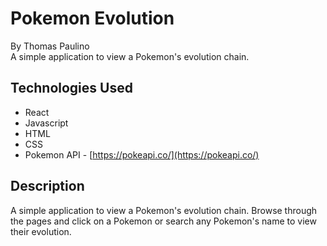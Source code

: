 # Pokemon Evolution

By Thomas Paulino  
A simple application to view a Pokemon's evolution chain.

## Technologies Used

* React
* Javascript
* HTML
* CSS
* Pokemon API - [https://pokeapi.co/](https://pokeapi.co/)

## Description

A simple application to view a Pokemon's evolution chain. Browse through the pages and click on a Pokemon or search any Pokemon's name to view their evolution.